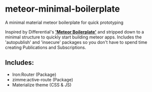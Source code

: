 # meteor-minimal-boilerplate
A minimal material meteor boilerplate for quick prototyping

Inspired by Differential's <b><a href="https://github.com/Differential/meteor-boilerplate">'Meteor Boilerplate'</a></b> and stripped down to a minimal structure to quickly start building meteor apps. Includes the 'autopublish' and 'insecure' packages so you don't have to spend time creating Publications and Subscriptions. 

## Includes:
<ul>
  <li> Iron:Router (Package) </li>
  <li> zimme:active-route (Package) </li>
  <li> Materialize theme (CSS & JS) </li>
</ul>



